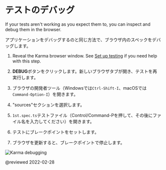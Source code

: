 # テストのデバッグ

If your tests aren't working as you expect them to, you can inspect and debug them in the browser.

アプリケーションをデバッグするのと同じ方法で、ブラウザ内のスペックをデバッグします。

1.  Reveal the Karma browser window.
    See [Set up testing](guide/testing#set-up-testing) if you need help with this step.

1.  **DEBUG**ボタンをクリックします。新しいブラウザタブが開き、テストを再実行します。
1.  ブラウザの開発者ツール（Windowsでは`Ctrl-Shift-I`、macOSでは`Command-Option-I`）を開きます。
1.  "sources"セクションを選択します。
1.  `1st.spec.ts`テストファイル（Control/Command-Pを押して、その後にファイル名を入力してください）を開きます。
1.  テストにブレークポイントをセットします。
1.  ブラウザを更新すると、ブレークポイントで停止します。

<div class="lightbox">

<img alt="Karma debugging" src="generated/images/guide/testing/karma-1st-spec-debug.png">

</div>

<!-- links -->

<!-- external links -->

<!-- end links -->

@reviewed 2022-02-28
